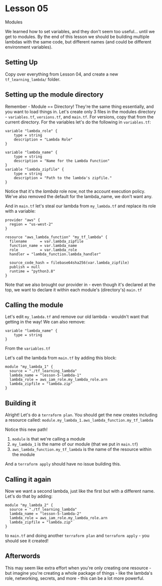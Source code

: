# Lesson 05
Modules

We learned how to set variables, and they don't seem too useful... until we get to modules. By the end of this lesson we should be building multiple lambdas with the same code, but different names (and could be different environment variables).

## Setting Up
Copy over everything from Lesson 04, and create a new `tf_learning_lambda/` folder.

## Setting up the module directory
Remember - Module == Directory! They're the same thing essentially, and you want to load things in.
Let's create only 3 files in the modules directory - `variables.tf`, `versions.tf`, and `main.tf`. For versions, copy that from the current directory. For the variables let's do the following in `variables.tf`:
```hcl
variable "lambda_role" {
    type = string
    description = "Lambda Role"
}

variable "lambda_name" {
    type = string
    description = "Name for the Lambda Function"
}
variable "lambda_zipfile" {
    type = string
    description = "Path to the lambda's zipfile."
}
```
Notice that it's the _lambda_ role now, not the account execution policy. We've also removed the default for the lambda_name, we don't want any.

And in `main.tf` let's steal our lambda from `my_lambda.tf` and replace its role with a variable:
```hcl
provider "aws" {
  region = "us-west-2"
}

resource "aws_lambda_function" "my_tf_lambda" {
  filename      = var.lambda_zipfile
  function_name = var.lambda_name
  role          = var.lambda_role
  handler = "lambda_function.lambda_handler"

  source_code_hash = filebase64sha256(var.lambda_zipfile)
  publish = null
  runtime = "python3.8"
}
```
Note that we also brought our provider in - even though it's declared at the top, we want to declare it within each module's (directory's) `main.tf`

## Calling the module
Let's edit `my_lambda.tf` and remove our old lambda - wouldn't want that getting in the way! We can also remove:
```hcl
variable "lambda_name" {
    type = string
}
```
From the `variables.tf`

Let's call the lambda from `main.tf` by adding this block:
```hcl
module "my_lambda_1" {
  source = "./tf_learning_lambda"
  lambda_name = "lesson-5-lambda-1"
  lambda_role = aws_iam_role.my_lambda_role.arn
  lambda_zipfile = "lambda.zip"
}
```

## Building it
Alright! Let's do a `terraform plan`. You should get the new creates including a resource called: `module.my_lambda_1.aws_lambda_function.my_tf_lambda`

Notice this new path! 
1. `module` is that we're calling a module
2. `my_lambda_1` is the name of our module (that we put in `main.tf`)
3. `aws_lambda_function.my_tf_lambda` is the name of the resource within the module

And a `terraform apply` should have no issue building this.


## Calling it again
Now we want a second lambda, just like the first but with a different name. Let's do that by adding:
```hcl
module "my_lambda_2" {
  source = "./tf_learning_lambda"
  lambda_name = "lesson-5-lambda-2"
  lambda_role = aws_iam_role.my_lambda_role.arn
  lambda_zipfile = "lambda.zip"
}
```
to `main.tf` and doing another `terraform plan` and `terraform apply` - you should see it created!

## Afterwords
This may seem like extra effort when you're only creating one resource - but imagine you're creating a whole package of things - like the lambda's role, networking, secrets, and more - this can be a lot more powerful.
